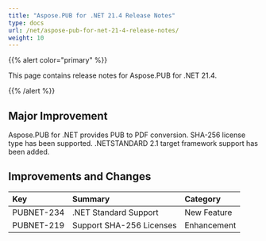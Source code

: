 ```yaml
---
title: "Aspose.PUB for .NET 21.4 Release Notes"
type: docs
url: /net/aspose-pub-for-net-21-4-release-notes/
weight: 10
---
```


{{% alert color="primary" %}} 

This page contains release notes for Aspose.PUB for .NET 21.4.

{{% /alert %}} 
## **Major Improvement**
Aspose.PUB for .NET provides PUB to PDF conversion. SHA-256 license type has been supported. .NETSTANDARD 2.1 target framework support has been added.
## **Improvements and Changes**

|**Key**|**Summary**|**Category**|
| :- | :- | :- |
|PUBNET-234|.NET Standard Support|New Feature|
|PUBNET-219|Support SHA-256 Licenses|Enhancement|



